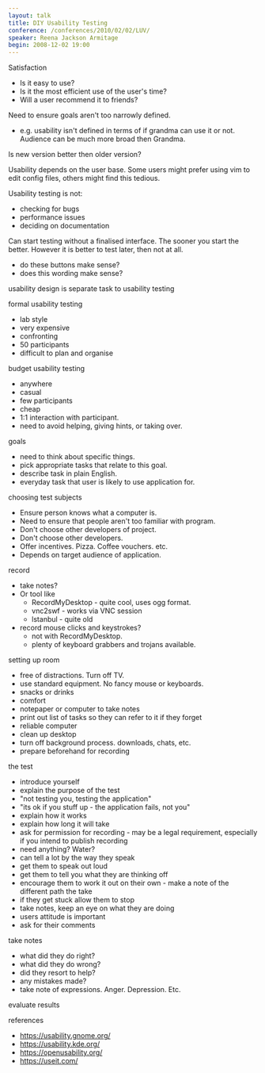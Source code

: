 ```yaml
---
layout: talk
title: DIY Usability Testing
conference: /conferences/2010/02/02/LUV/
speaker: Reena Jackson Armitage
begin: 2008-12-02 19:00
---
```

Satisfaction

* Is it easy to use?
* Is it the most efficient use of the user's time?
* Will a user recommend it to friends?

Need to ensure goals aren't too narrowly defined.

* e.g. usability isn't defined in terms of if grandma can use it or not. Audience can be much more broad then Grandma.

Is new version better then older version?

Usability depends on the user base. Some users might prefer using vim to edit
config files, others might find this tedious.

Usability testing is not:

* checking for bugs
* performance issues
* deciding on documentation

Can start testing without a finalised interface. The sooner you start the better. However it is better to test later, then not at all.

* do these buttons make sense?
* does this wording make sense?

usability design is separate task to usability testing

formal usability testing 

* lab style
* very expensive
* confronting
* 50 participants
* difficult to plan and organise

budget usability testing

* anywhere
* casual
* few participants
* cheap
* 1:1 interaction with participant.
* need to avoid helping, giving hints, or taking over.

goals

* need to think about specific things.
* pick appropriate tasks that relate to this goal.
* describe task in plain English.
* everyday task that user is likely to use application for.

choosing test subjects

* Ensure person knows what a computer is.
* Need to ensure that people aren't too familiar with program.
* Don't choose other developers of project.
* Don't choose other developers.
* Offer incentives. Pizza. Coffee vouchers. etc.
* Depends on target audience of application.

record

* take notes?
* Or tool like
  * RecordMyDesktop - quite cool, uses ogg format.
  * vnc2swf - works via VNC session
  * lstanbul - quite old
* record mouse clicks and keystrokes?
  * not with RecordMyDesktop.
  * plenty of keyboard grabbers and trojans available.

setting up room

* free of distractions. Turn off TV.
* use standard equipment. No fancy mouse or keyboards.
* snacks or drinks
* comfort
* notepaper or computer to take notes
* print out list of tasks so they can refer to it if they forget
* reliable computer
* clean up desktop
* turn off background process. downloads, chats, etc.
* prepare beforehand for recording

the test

* introduce yourself
* explain the purpose of the test
* "not testing you, testing the application"
* "its ok if you stuff up - the application fails, not you"
* explain how it works
* explain how long it will take
* ask for permission for recording - may be a legal requirement, especially if you intend to publish recording
* need anything? Water?
* can tell a lot by the way they speak
* get them to speak out loud
* get them to tell you what they are thinking off
* encourage them to work it out on their own - make a note of the different path the take
* if they get stuck allow them to stop
* take notes, keep an eye on what they are doing
* users attitude is important
* ask for their comments

take notes

* what did they do right?
* what did they do wrong?
* did they resort to help?
* any mistakes made?
* take note of expressions. Anger. Depression. Etc.


evaluate results

references

* <https://usability.gnome.org/>
* <https://usability.kde.org/>
* <https://openusability.org/>
* <https://useit.com/>
